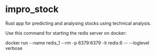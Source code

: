 
# impro_stock
Rust app for predicting and analysing stocks using technical analysis.

Use this command for starting the redis server on docker:

docker run --name redis_1 --rm -p 6379:6379 -it redis:6 -- --loglevel verbose
